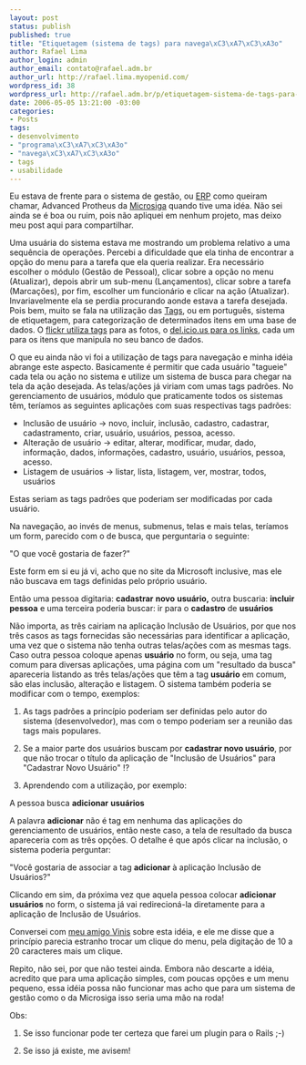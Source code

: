 ```yaml
--- 
layout: post
status: publish
published: true
title: "Etiquetagem (sistema de tags) para navega\xC3\xA7\xC3\xA3o"
author: Rafael Lima
author_login: admin
author_email: contato@rafael.adm.br
author_url: http://rafael.lima.myopenid.com/
wordpress_id: 38
wordpress_url: http://rafael.adm.br/p/etiquetagem-sistema-de-tags-para-navegacao/
date: 2006-05-05 13:21:00 -03:00
categories: 
- Posts
tags: 
- desenvolvimento
- "programa\xC3\xA7\xC3\xA3o"
- "navega\xC3\xA7\xC3\xA3o"
- tags
- usabilidade
---
```

Eu estava de frente para o sistema de gestão, ou <a target="_blank" title="Definições de ERP no Google (nova janela)" href="http://www.google.com/search?hs=w5L&hl=en&lr=&client=firefox-a&rls=org.mozilla%3Aen-US%3Aofficial&q=define%3A+ERP&btnG=Search">ERP</a> como queiram chamar, Advanced Protheus da <a target="_blank" href="http://www.microsiga.com.br/">Microsiga</a> quando tive uma idéa. Não sei ainda se é boa ou ruim, pois não apliquei em nenhum projeto, mas deixo meu post aqui para compartilhar.

Uma usuária do sistema estava me mostrando um problema relativo a uma sequência de operações. Percebi a dificuldade que ela tinha de encontrar a opção do menu para a tarefa que ela queria realizar. Era necessário escolher o módulo (Gestão de Pessoal), clicar sobre a opção no menu (Atualizar), depois abrir um sub-menu (Lançamentos), clicar sobre a tarefa (Marcações), por fim, escolher um funcionário e clicar na ação (Atualizar). Invariavelmente ela se perdia procurando aonde estava a tarefa desejada.
Pois bem, muito se fala na utilização das <a target="_blank" title="Tags na Wikipedia (nova janela)" href="http://en.wikipedia.org/wiki/Tags">Tags</a>, ou em português, sistema de etiquetagem, para categorização de determinados itens em uma base de dados. O <a target="_blank" href="http://flickr.com/photos/tags/">flickr utiliza tags</a> para as fotos, o <a target="_blank" href="http://del.icio.us/help/tags">del.icio.us para os links</a>, cada um para os itens que manipula no seu banco de dados.

O que eu ainda não vi foi a utilização de tags para navegação e minha idéia abrange este aspecto. Basicamente é permitir que cada usuário "tagueie" cada tela ou ação no sistema e utilize um sistema de busca para chegar na tela da ação desejada. As telas/ações já viriam com umas tags padrões.
No gerenciamento de usuários, módulo que praticamente todos os sistemas têm, teríamos as seguintes aplicações com suas respectivas tags padrões:
<ul>
	<li>Inclusão de usuário -> novo, incluir, inclusão, cadastro, cadastrar, cadastramento, criar, usuário, usuários, pessoa, acesso.</li>
	<li>Alteração de usuário -> editar, alterar, modificar,  mudar, dado, informação, dados, informações, cadastro, usuário, usuários, pessoa, acesso.</li>
	<li>Listagem de usuários -> listar, lista, listagem, ver, mostrar, todos, usuários</li>
</ul>
Estas seriam as tags padrões que poderiam ser modificadas por cada usuário.

Na navegação, ao invés de menus, submenus, telas e mais telas, teríamos um form, parecido com o de busca, que perguntaria o seguinte:

"O que você gostaria de fazer?"

Este form em si eu já vi, acho que no site da Microsoft inclusive, mas ele não buscava em tags definidas pelo próprio usuário.

Então uma pessoa digitaria: <strong>cadastrar</strong> <strong>novo</strong> <strong>usuário,</strong> outra buscaria: <strong>incluir</strong> <strong>pessoa</strong> e uma terceira poderia buscar: ir para o <strong>cadastro</strong> de <strong>usuários</strong>

Não importa, as três cairiam na aplicação Inclusão de Usuários, por que nos três casos as tags fornecidas são necessárias para identificar a aplicação, uma vez que o sistema não tenha outras telas/ações com as mesmas tags.
Caso outra pessoa coloque apenas <strong>usuário</strong> no form, ou seja, uma tag comum para diversas aplicações, uma página com um "resultado da busca" apareceria listando as três telas/ações que têm a tag <strong>usuário</strong> em comum, são elas inclusão, alteração e listagem.
O sistema também poderia se modificar com o tempo, exemplos:

1) As tags padrões a princípio poderiam ser definidas pelo autor do sistema (desenvolvedor), mas com o tempo poderiam ser a reunião das tags mais populares.

2) Se a maior parte dos usuários buscam por <strong>cadastrar novo usuário</strong>, por que não trocar o título da aplicação de "Inclusão de Usuários" para "Cadastrar Novo Usuário" !?

3) Aprendendo com a utilização, por exemplo:

A pessoa busca <strong>adicionar</strong> <strong>usuários</strong>

A palavra <strong>adicionar</strong> não é tag em nenhuma das aplicações do gerenciamento de usuários, então neste caso, a tela de resultado da busca apareceria com as três opções. O detalhe é que após clicar na inclusão, o sistema poderia perguntar:

"Você gostaria de associar a tag <strong>adicionar</strong> à aplicação Inclusão de Usuários?"

Clicando em sim, da próxima vez que aquela pessoa colocar <strong>adicionar usuários</strong> no form, o sistema já vai redirecioná-la diretamente para a aplicação de Inclusão de Usuários.

Conversei com <a href="http://viniciusbraga.com">meu amigo Vinis</a> sobre esta idéia, e ele me disse que a princípio parecia estranho trocar um clique do menu, pela digitação de 10 a 20 caracteres mais um clique.

Repito, não sei, por que não testei ainda. Embora não descarte a idéia, acredito que para uma aplicação simples, com poucas opções e um menu pequeno, essa idéia possa não funcionar mas acho que para um sistema de gestão como o da Microsiga isso seria uma mão na roda!

Obs:

1) Se isso funcionar pode ter certeza que farei um plugin para o Rails ;-)

2) Se isso já existe, me avisem!
